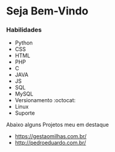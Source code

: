  # Seja Bem-Vindo
 
 ### Habilidades
 
 + Python
 + CSS
 + HTML
 + PHP
 + C
 + JAVA
 + JS
 + SQL
 + MySQL
 + Versionamento :octocat: 
 + Linux
 + Suporte

 Abaixo alguns Projetos meu em destaque
 
 + https://gestaomilhas.com.br/
 + http://pedroeduardo.com.br/
